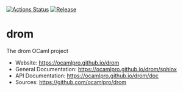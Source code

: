 
[![Actions Status](https://github.com/ocamlpro/drom/workflows/Main%20Workflow/badge.svg)](https://github.com/ocamlpro/drom/actions)
[![Release](https://img.shields.io/github/release/ocamlpro/drom.svg)](https://github.com/ocamlpro/drom/releases)

# drom

The drom OCaml project

* Website: https://ocamlpro.github.io/drom
* General Documentation: https://ocamlpro.github.io/drom/sphinx
* API Documentation: https://ocamlpro.github.io/drom/doc
* Sources: https://github.com/ocamlpro/drom
